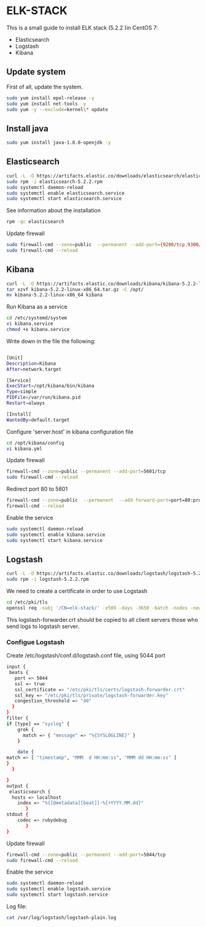 # ELK-STACK

This is a small guide to install ELK stack (5.2.2 )in CentOS 7:
* Elasticsearch
* Logstash
* Kibana

## Update system
First of all, update the system.
```sh
sudo yum install epel-release -y
sudo yum install net-tools -y
sudo yum -y --exclude=kernel\* update
```

## Install java
```sh
sudo yum install java-1.8.0-openjdk -y
```

## Elasticsearch
```sh
curl -L -O https://artifacts.elastic.co/downloads/elasticsearch/elasticsearch-5.2.2.rpm
sudo rpm -i elasticsearch-5.2.2.rpm
sudo systemctl daemon-reload
sudo systemctl enable elasticsearch.service
sudo systemctl start elasticsearch.service
```

See information about the installation
```sh
rpm -qc elasticsearch
```
Update firewall
```sh
sudo firewall-cmd --zone=public  --permanent --add-port={9200/tcp,9300/tcp}
sudo firewall-cmd --reload
```
## Kibana
```sh
curl -L -O https://artifacts.elastic.co/downloads/kibana/kibana-5.2.2-linux-x86_64.tar.gz
tar xzvf kibana-5.2.2-linux-x86_64.tar.gz -C /opt/
mv kibana-5.2.2-linux-x86_64 kibana
```

Run Kibana as a service
```sh
cd /etc/systemd/system
vi kibana.service
chmod +x kibana.service
```
Write down in the file the following:

```sh

[Unit]
Description=Kibana
After=network.target

[Service]
ExecStart=/opt/kibana/bin/kibana
Type=simple
PIDFile=/var/run/kibana.pid
Restart=always

[Install]
WantedBy=default.target
```

Configure 'server.host' in kibana configuration file
```sh
cd /opt/kibana/config
vi kibana.yml
```


Update firewall
```sh
firewall-cmd --zone=public --permanent --add-port=5601/tcp
sudo firewall-cmd --reload
```

Redirect port 80 to 5601
```sh
firewall-cmd --zone=public  --permanent  --add-forward-port=port=80:proto=tcp:toport=5601
firewall-cmd --reload
```
Enable the service
```sh
sudo systemctl daemon-reload
sudo systemctl enable kibana.service
sudo systemctl start kibana.service
```
## Logstash
```sh
curl -L -O https://artifacts.elastic.co/downloads/logstash/logstash-5.2.2.rpm
sudo rpm -i logstash-5.2.2.rpm
```
We need to create a certificate in order to use Logstash
```sh
cd /etc/pki/tls
openssl req -subj '/CN=elk-stack/' -x509 -days -3650 -batch -nodes -newkey rsa:2048 -keyout private/logstash-forwarder.key -out certs/logstash-forwarder.crt
```
This logstash-forwarder.crt should be copied to all client servers those who send logs to logstash server.

### Configue Logstash
Create /etc/logstash/conf.d/logstash.conf file, using 5044 port
```sh
input {
 beats {
   port => 5044
   ssl => true
   ssl_certificate => "/etc/pki/tls/certs/logstash-forwarder.crt"
   ssl_key => "/etc/pki/tls/private/logstash-forwarder.key"
   congestion_threshold => "40"
  }
}
filter {
if [type] == "syslog" {
    grok {
      match => { "message" => "%{SYSLOGLINE}" }
    }

    date {
match => [ "timestamp", "MMM  d HH:mm:ss", "MMM dd HH:mm:ss" ]
}
  }

}
output {
 elasticsearch {
  hosts => localhost
    index => "%{[@metadata][beat]}-%{+YYYY.MM.dd}"
       }
stdout {
    codec => rubydebug
       }
}
```
Update firewall
```sh
firewall-cmd --zone=public --permanent --add-port=5044/tcp
sudo firewall-cmd --reload
```
Enable the service
```sh
sudo systemctl daemon-reload
sudo systemctl enable logstash.service
sudo systemctl start logstash.service
```
Log file:
```sh
cat /var/log/logstash/logstash-plain.log
```
